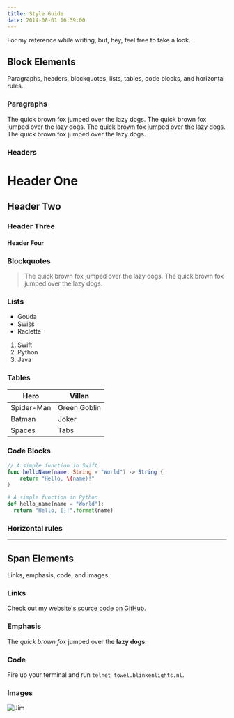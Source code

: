 ```yaml
---
title: Style Guide
date: 2014-08-01 16:39:00
---
```


For my reference while writing, but, hey, feel free to take a look.

## Block Elements

Paragraphs, headers, blockquotes, lists, tables, code blocks, and horizontal rules.

### Paragraphs

The quick brown fox jumped over the lazy dogs. The quick brown fox jumped over the lazy dogs. The quick brown fox jumped over the lazy dogs. The quick brown fox jumped over the lazy dogs.

### Headers

# Header One

## Header Two

### Header Three

#### Header Four

### Blockquotes

> The quick brown fox jumped over the lazy dogs. The quick brown fox jumped over the lazy dogs.

### Lists

* Gouda
* Swiss
* Raclette

1. Swift
2. Python
3. Java

### Tables

Hero | Villan
--- | ---
Spider-Man | Green Goblin
Batman | Joker
Spaces | Tabs

### Code Blocks

``` swift
// A simple function in Swift
func helloName(name: String = "World") -> String {
	return "Hello, \(name)!"
}
```

``` python
# A simple function in Python
def hello_name(name = "World"):
  return "Hello, {}!".format(name)
```

### Horizontal rules

---

## Span Elements

Links, emphasis, code, and images.

### Links

Check out my website's [source code on GitHub](https://github.com/tmm/tmm.github.io/).

### Emphasis

The *quick brown fox* jumped over the **lazy dogs**.

### Code

Fire up your terminal and run `telnet towel.blinkenlights.nl`.

### Images

![Jim](/img/whale.jpeg)